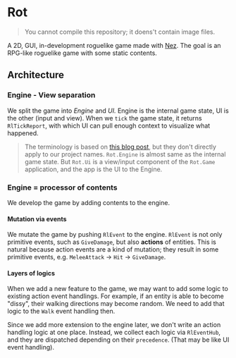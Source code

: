 # Rot
> You cannot compile this repository; it doens't contain image files.

A 2D, GUI, in-development roguelike game made with [Nez](https://github.com/prime31/Nez). The goal is an RPG-like roguelike game with some static contents.

## Architecture

### Engine - View separation
We split the game into *Engine* and *UI.* Engine is the internal game state, UI is the other (input and view). When we `tick` the game state, it returns `RlTickReport`, with which UI can pull enough context to visualize what happened.

> The terminology is based on [this blog post](https://journal.stuffwithstuff.com/2014/07/15/a-turn-based-game-loop/), but they don't directly apply to our project names. `Rot.Engine` is almost same as the internal game state. But `Rot.Ui` is a view/input component of the `Rot.Game` application, and the app is the UI to the Engine.

### Engine = processor of contents
We develop the game by adding contents to the engine.

#### Mutation via events
We mutate the game by pushing `RlEvent` to the engine. `RlEvent` is not only primitive events, such as `GiveDamage`, but also **actions** of entities. This is natural because action events are a kind of mutation; they result in some primitive events, e.g. `MeleeAttack` → `Hit` → `GiveDamage`.

#### Layers of logics
When we add a new feature to the game, we may want to add some logic to existing action event handlings. For example, if an entity is able to become "dissy", their walking directions may become random. We need to add that logic to the `Walk` event handling then.

Since we add more extension to the engine later, we don't write an action handling logic at one place. Instead, we collect each logic via `RlEventHub`, and they are dispatched depending on their `precedence`. (That may be like UI event handling).

